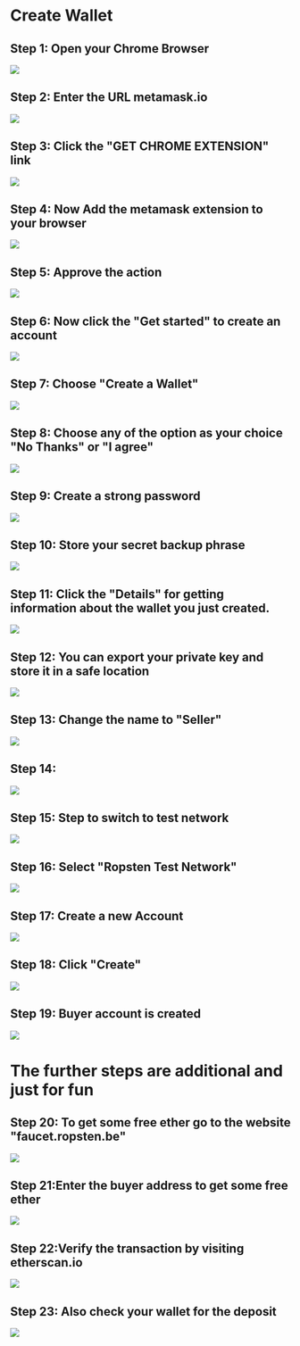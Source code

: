 # Create Wallet

## Step 1: Open your Chrome Browser 

![](./images/chrome.PNG)

## Step 2: Enter the URL metamask.io
![](./images/metamask.PNG)

## Step 3: Click the "GET CHROME EXTENSION" link
![](./images/chrome-extension.PNG)

## Step 4: Now Add the metamask extension to your browser
![](./images/metamask-install.PNG)

## Step 5: Approve the action
![](./images/add-extension.PNG)

## Step 6: Now click the "Get started" to create an account
![](./images/metamask-gs.PNG)

## Step 7: Choose "Create a Wallet"
![](./images/metamask-createwallet.PNG)

## Step 8: Choose any of the option as your choice "No Thanks" or "I agree"
![](./images/metamask-info.PNG)

## Step 9: Create a strong password
![](./images/metamask-password.PNG)

## Step 10: Store your secret backup phrase
![](./images/metamask-password-bk-phrase.PNG)

## Step 11: Click the "Details" for getting information about the wallet you just created.
![](./images/eth-account.PNG)

## Step 12: You can export your private key and store it in a safe location
![](./images/eth-details.PNG)

## Step 13: Change the name to "Seller"
![](./images/edit-account-name.PNG)

## Step 14:
![](./images/setname-seller.PNG)

## Step 15: Step to switch to test network
![](./images/eth-testnetwork.PNG)

## Step 16: Select "Ropsten Test Network"
![](./images/eth-testnetwork-robsten.PNG)

## Step 17: Create a new Account
![](./images/create-account.PNG)

## Step 18: Click "Create"
![](./images/buyer-acc-create.PNG)

## Step 19: Buyer account is created
![](./images/buyer-details.PNG)

# The further steps are additional and just for fun
## Step 20: To get some free ether go to the website "faucet.ropsten.be"
![](./images/get-eth.PNG)

## Step 21:Enter the buyer address to get some free ether
![](./images/sendme-ether.PNG)

## Step 22:Verify the transaction by visiting etherscan.io 
![](./images/etherscan.PNG)

## Step 23: Also check your wallet for the deposit
![](./images/balance.PNG)



